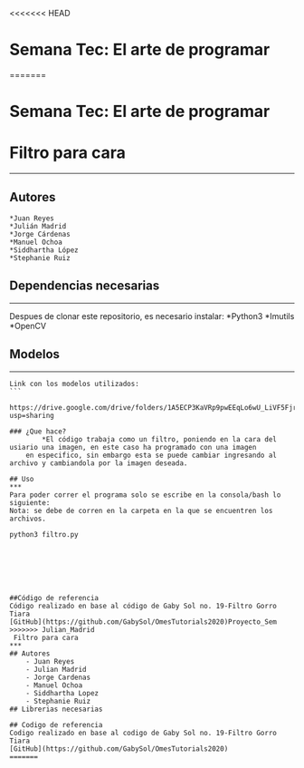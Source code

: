 <<<<<<< HEAD
# Semana Tec: El arte de programar
=======
 # Semana Tec: El arte de programar
 # Filtro para cara
***
## Autores    
	*Juan Reyes
	*Julián Madrid
	*Jorge Cárdenas
	*Manuel Ochoa
	*Siddhartha López
	*Stephanie Ruiz

## Dependencias necesarias
***
Despues de clonar este repositorio, es necesario instalar:
    *Python3
    *Imutils
    *OpenCV
## Modelos
***
    Link con los modelos utilizados:
    ```
        https://drive.google.com/drive/folders/1A5ECP3KaVRp9pwEEqLo6wU_LiVF5Fjr5?usp=sharing
```
### ¿Que hace?
        *El código trabaja como un filtro, poniendo en la cara del usiario una imagen, en este caso ha programado con una imagen 
	en especifico, sin embargo esta se puede cambiar ingresando al archivo y cambiandola por la imagen deseada.

## Uso
***
Para poder correr el programa solo se escribe en la consola/bash lo siguiente:
Nota: se debe de corren en la carpeta en la que se encuentren los archivos.
```
    python3 filtro.py
```






##Código de referencia
Código realizado en base al código de Gaby Sol no. 19-Filtro Gorro Tiara
[GitHub](https://github.com/GabySol/OmesTutorials2020)Proyecto_Sem
>>>>>>> Julian_Madrid
 Filtro para cara
***
## Autores   
	- Juan Reyes
	- Julian Madrid
	- Jorge Cardenas
	- Manuel Ochoa
	- Siddhartha Lopez
	- Stephanie Ruiz
## Librerias necesarias

## Codigo de referencia
Codigo realizado en base al codigo de Gaby Sol no. 19-Filtro Gorro Tiara
[GitHub](https://github.com/GabySol/OmesTutorials2020)
=======

